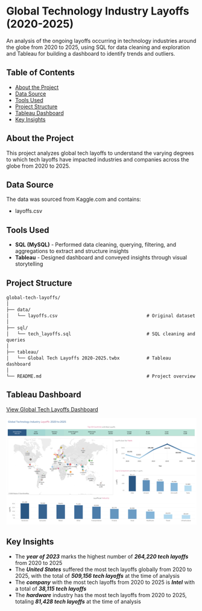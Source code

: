 # Global Technology Industry Layoffs (2020-2025)
An analysis of the ongoing layoffs occurring in technology industries around the globe from 2020 to 2025, using SQL for data cleaning and exploration and Tableau for building a dashboard to identify trends and outliers.

## Table of Contents
* [About the Project](https://github.com/Kaileyv/global-tech-layoffs/tree/main?tab=readme-ov-file#about-the-project)
* [Data Source](https://github.com/Kaileyv/global-tech-layoffs/tree/main?tab=readme-ov-file#data-source)
* [Tools Used](https://github.com/Kaileyv/global-tech-layoffs/tree/main?tab=readme-ov-file#tools-used)
* [Project Structure](https://github.com/Kaileyv/global-tech-layoffs/tree/main?tab=readme-ov-file#project-structure)
* [Tableau Dashboard](https://github.com/Kaileyv/global-tech-layoffs/tree/main?tab=readme-ov-file#tableau-dashboard)
* [Key Insights](https://github.com/Kaileyv/global-tech-layoffs/tree/main?tab=readme-ov-file#key-insights)

## About the Project
This project analyzes global tech layoffs to understand the varying degrees to which tech layoffs have impacted industries and companies across the globe from 2020 to 2025.

## Data Source
The data was sourced from Kaggle.com and contains:
* layoffs.csv

## Tools Used
* **SQL (MySQL)** - Performed data cleaning, querying, filtering, and aggregations to extract and structure insights
* **Tableau** - Designed dashboard and conveyed insights through visual storytelling

## Project Structure
```
global-tech-layoffs/
│
├── data/                
│   └── layoffs.csv                                 # Original dataset
│
├── sql/                  
│   └── tech_layoffs.sql                            # SQL cleaning and queries  
│
├── tableau/               
│   └── Global Tech Layoffs 2020-2025.twbx          # Tableau dashboard
│
└── README.md                                       # Project overview
```
## Tableau Dashboard
[View Global Tech Layoffs Dashboard](https://public.tableau.com/shared/J87HMF5G3?:display_count=n&:origin=viz_share_link)

![](https://github.com/Kaileyv/global-tech-layoffs/blob/main/tech_layoffs_dashboard.png)

## Key Insights
* The _**year of 2023**_ marks the highest number of _**264,220 tech layoffs**_ from 2020 to 2025
* The _**United States**_ suffered the most tech layoffs globally from 2020 to 2025, with the total of _**509,156 tech layoffs**_ at the time of analysis
* The _**company**_ with the most tech layoffs from 2020 to 2025 is _**Intel**_ with a total of _**38,115 tech layoffs**_
* The _**hardware**_ industry has the most tech layoffs from 2020 to 2025, totaling _**81,428 tech layoffs**_ at the time of analysis



